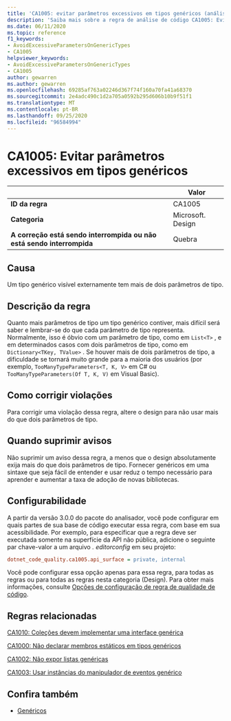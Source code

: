```yaml
---
title: 'CA1005: evitar parâmetros excessivos em tipos genéricos (análise de código)'
description: 'Saiba mais sobre a regra de análise de código CA1005: Evite parâmetros excessivos em tipos genéricos'
ms.date: 06/11/2020
ms.topic: reference
f1_keywords:
- AvoidExcessiveParametersOnGenericTypes
- CA1005
helpviewer_keywords:
- AvoidExcessiveParametersOnGenericTypes
- CA1005
author: gewarren
ms.author: gewarren
ms.openlocfilehash: 69285af763a02246d367f74f160a70fa41a68370
ms.sourcegitcommit: 2e4adc490c1d2a705a0592b295d606b10b9f51f1
ms.translationtype: MT
ms.contentlocale: pt-BR
ms.lasthandoff: 09/25/2020
ms.locfileid: "96584994"
---
```

# <a name="ca1005-avoid-excessive-parameters-on-generic-types"></a>CA1005: Evitar parâmetros excessivos em tipos genéricos

| | Valor |
|-|-|
| **ID da regra** |CA1005|
| **Categoria** |Microsoft. Design|
| **A correção está sendo interrompida ou não está sendo interrompida** |Quebra|

## <a name="cause"></a>Causa

Um tipo genérico visível externamente tem mais de dois parâmetros de tipo.

## <a name="rule-description"></a>Descrição da regra

Quanto mais parâmetros de tipo um tipo genérico contiver, mais difícil será saber e lembrar-se do que cada parâmetro de tipo representa. Normalmente, isso é óbvio com um parâmetro de tipo, como em `List<T>` , e em determinados casos com dois parâmetros de tipo, como em `Dictionary<TKey, TValue>` . Se houver mais de dois parâmetros de tipo, a dificuldade se tornará muito grande para a maioria dos usuários (por exemplo, `TooManyTypeParameters<T, K, V>` em C# ou `TooManyTypeParameters(Of T, K, V)` em Visual Basic).

## <a name="how-to-fix-violations"></a>Como corrigir violações

Para corrigir uma violação dessa regra, altere o design para não usar mais do que dois parâmetros de tipo.

## <a name="when-to-suppress-warnings"></a>Quando suprimir avisos

Não suprimir um aviso dessa regra, a menos que o design absolutamente exija mais do que dois parâmetros de tipo. Fornecer genéricos em uma sintaxe que seja fácil de entender e usar reduz o tempo necessário para aprender e aumentar a taxa de adoção de novas bibliotecas.

## <a name="configurability"></a>Configurabilidade

A partir da versão 3.0.0 do pacote do analisador, você pode configurar em quais partes de sua base de código executar essa regra, com base em sua acessibilidade. Por exemplo, para especificar que a regra deve ser executada somente na superfície da API não pública, adicione o seguinte par chave-valor a um arquivo *. editorconfig* em seu projeto:

```ini
dotnet_code_quality.ca1005.api_surface = private, internal
```

Você pode configurar essa opção apenas para essa regra, para todas as regras ou para todas as regras nesta categoria (Design). Para obter mais informações, consulte [Opções de configuração de regra de qualidade de código](../code-quality-rule-options.md).

## <a name="related-rules"></a>Regras relacionadas

[CA1010: Coleções devem implementar uma interface genérica](ca1010.md)

[CA1000: Não declarar membros estáticos em tipos genéricos](ca1000.md)

[CA1002: Não expor listas genéricas](ca1002.md)

[CA1003: Usar instâncias do manipulador de eventos genérico](ca1003.md)

## <a name="see-also"></a>Confira também

- [Genéricos](../../../csharp/programming-guide/generics/index.md)
